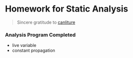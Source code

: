 # Homework for Static Analysis

> Sincere gratitude to [canliture](https://github.com/canliture/nju-software-analysis-homework)

### Analysis Program Completed
- live variable 
- constant propagation
 